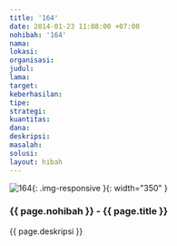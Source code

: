 ```yaml
---
title: '164'
date: 2014-01-23 11:08:00 +07:00
nohibah: '164'
nama:
lokasi:
organisasi:
judul:
lama:
target:
keberhasilan:
tipe:
strategi:
kuantitas:
dana:
deskripsi:
masalah:
solusi:
layout: hibah
---
```


![164](/static/img/hibahcms/164.png){: .img-responsive }{: width="350" }

### {{ page.nohibah }} - {{ page.title }}

{{ page.deskripsi }}
